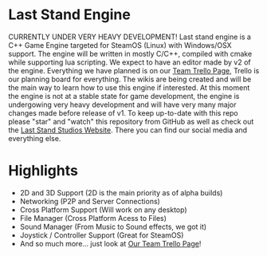 # Last Stand Engine 

CURRENTLY UNDER VERY HEAVY DEVELOPMENT! Last stand engine is a C++ Game Engine targeted for SteamOS (Linux) with Windows/OSX support. The engine will be written in mostly C/C++, compiled with cmake while supporting lua scripting. We expect to have an editor made by v2 of the engine. Everything we have planned is on our [Team Trello Page](https://trello.com/b/t2C62QjU/laststandengine-c), Trello is our planning board for everything. The wikis are being created and will be the main way to learn how to use this engine if interested. At this moment the engine is not at a stable state for game development, the engine is undergowing very heavy development and will have very many major changes made before release of v1. To keep up-to-date with this repo please "star" and "watch" this repository from GitHub as well as check out the [Last Stand Studios Website](http://laststandstudio.com). There you can find our social media and everything else.

# Highlights

* 2D and 3D Support (2D is the main priority as of alpha builds)
* Networking (P2P and Server Connections)
* Cross Platform Support (Will work on any desktop)
* File Manager (Cross Platform Acess to Files)
* Sound Manager (From Music to Sound effects, we got it)
* Joystick / Controller Support (Great for SteamOS)
* And so much more... just look at [Our Team Trello Page](https://trello.com/b/t2C62QjU/laststandengine-c)!
